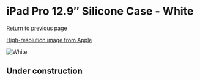 # iPad Pro 12.9″ Silicone Case - White

[Return to previous page](/ipad_pro129)

[High-resolution image from Apple](https://store.storeimages.cdn-apple.com/8756/as-images.apple.com/is/MK0E2?wid=4500&hei=4500&fmt=png)

<div style="width: 512px"><img src="/almost_uncompressed/MK0E2.webp" alt="White"></div>

## Under construction
